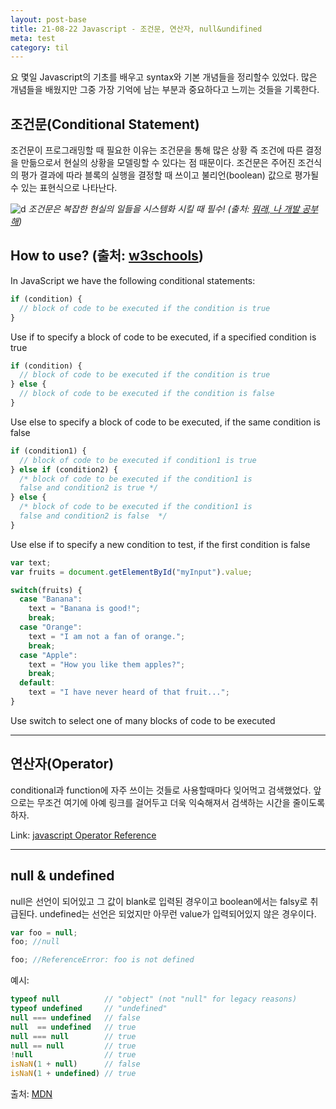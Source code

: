 ```yaml
---
layout: post-base
title: 21-08-22 Javascript - 조건문, 연산자, null&undifined
meta: test
category: til
---
```

요 몇일 Javascript의 기초를 배우고 syntax와 기본 개념들을 정리할수 있었다. 많은 개념들을 배웠지만 그중 가장 기억에 남는 부분과 중요하다고 느끼는 것들을 기록한다. 

## 조건문(Conditional Statement)
조건문이 프로그래밍할 때 필요한 이유는 조건문을 통해 많은 상황 즉 조건에 따른 결정을 만듦으로서 현실의 상황을 모델링할 수 있다는 점 때문이다. 조건문은 주어진 조건식의 평가 결과에 따라 블록의 실행을 결정할 때 쓰이고 불리언(boolean) 값으로 평가될 수 있는 표현식으로 나타난다.

![d](https://img1.daumcdn.net/thumb/R1280x0/?scode=mtistory2&fname=https%3A%2F%2Fblog.kakaocdn.net%2Fdn%2FKPOPp%2FbtqDHtcNo5B%2FokziouuigeMDhPpTW1j9U1%2Fimg.png)
_조건문은 복잡한 현실의 일들을 시스템화 시킬 때 필수! (출처: [뭐래, 나 개발 공부해](https://ystidy.tistory.com/40#:~:text=%EB%A8%BC%EC%A0%80%20%EC%A1%B0%EA%B1%B4%EB%AC%B8%EC%9D%B4%20%ED%95%84%EC%9A%94%ED%95%9C%20%EC%9D%B4%EC%9C%A0,%EC%97%90%20%EB%8C%80%ED%95%B4%20%EC%84%A4%EB%AA%85%ED%95%98%EA%B3%A0%EC%9E%90%20%ED%95%9C%EB%8B%A4.&text=%EC%9A%B0%EB%A6%AC%EB%8A%94%20%ED%94%84%EB%A1%9C%EA%B7%B8%EB%9E%A8%EC%9D%B4%20%EC%A1%B0%EA%B1%B4,%EB%8A%94%20%EC%9D%B4%EA%B2%83%EC%9D%84%20%EC%A0%9C%EA%B3%B5%ED%95%98%EA%B3%A0%20%EC%9E%88%EB%8B%A4.))_

## How to use? (출처: [w3schools](https://www.w3schools.com/jsref/jsref_if.asp))
In JavaScript we have the following conditional statements:

```js
if (condition) {
  // block of code to be executed if the condition is true
}
```
Use if to specify a block of code to be executed, if a specified condition is true

```js
if (condition) {
  // block of code to be executed if the condition is true
} else {
  // block of code to be executed if the condition is false
}
```
Use else to specify a block of code to be executed, if the same condition is false

```js
if (condition1) {
  // block of code to be executed if condition1 is true
} else if (condition2) {
  /* block of code to be executed if the condition1 is 
  false and condition2 is true */
} else {
  /* block of code to be executed if the condition1 is 
  false and condition2 is false  */
}
```
Use else if to specify a new condition to test, if the first condition is false

```js
var text;
var fruits = document.getElementById("myInput").value;

switch(fruits) {
  case "Banana":
    text = "Banana is good!";
    break;
  case "Orange":
    text = "I am not a fan of orange.";
    break;
  case "Apple":
    text = "How you like them apples?";
    break;
  default:
    text = "I have never heard of that fruit...";
}
```
Use switch to select one of many blocks of code to be executed

---

## 연산자(Operator)
conditional과 function에 자주 쓰이는 것들로 사용할때마다 잊어먹고 검색했었다. 앞으로는 무조건 여기에 아예 링크를 걸어두고 더욱 익숙해져서 검색하는 시간을 줄이도록하자.

Link: [javascript Operator Reference](https://www.w3schools.com/jsref/jsref_operators.asp)

---

## null & undefined
null은 선언이 되어있고 그 값이 blank로 입력된 경우이고 boolean에서는 falsy로 취급된다. undefined는 선언은 되었지만 아무런 value가 입력되어있지 않은 경우이다.

```js
var foo = null;
foo; //null
```
```js
foo; //ReferenceError: foo is not defined
```
예시:
```javascript
typeof null          // "object" (not "null" for legacy reasons)
typeof undefined     // "undefined"
null === undefined   // false
null  == undefined   // true
null === null        // true
null == null         // true
!null                // true
isNaN(1 + null)      // false
isNaN(1 + undefined) // true
```
출처: [MDN](https://developer.mozilla.org/en-US/docs/Web/JavaScript/Reference/Global_Objects/null)



<!-- ![A test image]({{site.baseurl}}/img/2021-08-19-1.jpg) -->